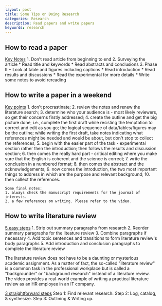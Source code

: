 ```yaml
---
layout: post
title: Some Tips on Doing Research
categories: Research
description: Read papers and write papers
keywords: research
---
```


## How to read a paper

[Key Notes](https://www.youtube.com/watch?v=IeaD0ZaUJ3Y&ab_channel=SurvivingandThrivinginHigherEducation)
    1. Don't read article from beginning to end
    2. Surveying the article 
        * Read title and keywords
        * Read abstracts and conclusions 
    3. Phase II
        * Look at table and figures including captions
        * Read introduction
        * Read results and discussions
        * Read the experimental for more details 
        * Write some notes to avoid rereading

## How to write a paper in a weekend

[Key points](https://www.youtube.com/watch?v=UY7sVKJPTMA&ab_channel=SurvivingandThrivinginHigherEducation)
    1. don't procrastinate;
    2. review the notes and renew the literature search;
    3. determine who your audience is - most likely reviewers, so get their concerns firstly addressed;
    4. create the outline and get the big picture done, i.e., complete the first draft while resisting the temptation to correct and edit as you go; the logical sequence of data/tables/figures may be the outline; while writing the first draft, take notes indicating what references might be needed and would be about, but don't stop to collect the references;
    5. begin with the easier part of the task - experimental section rather then the introduction; then follows the results and discussion section;
    6. then comes the really hard part - critical editing where you make sure that the English is coherent and the science is correct; 
    7. write the conclusion in a numbered format;
    8. then comes the abstract and the acknowledgements;
    9. now comes the introduction, the two most important things to address in which are the purpose and relevant background;
    10. then collect the references.

    Some final notes:
    1. always check the manuscript requirements for the journal of interests.
    2. a few references on writing. Please refer to the video.

## How to write literature review

[5 easy steps](https://www.youtube.com/watch?v=TdJxY4w9XKY&ab_channel=DavidTaylor)
    1. Strip out summary paragraphs from research
    2. Reorder summary paragraphs for the liteature review
    3. Combine paragraphs if necessary
    4. Add topic sentences and transitions to form literature review's body paragraphs
    5. Add introduction and conclusion paragraphs to complete the literature review

The literature review does not have to be a daunting or mysterious academic assignment. As a matter of fact, the so-called "literature review" is a common task in the professional workplace but is called a "backgrounder" or "background research" instead of a literature review. The video provides a real-world example of writing a practical literature review as an HR employee in an IT company.

[3 straightforward steps](https://www.youtube.com/watch?v=lw8HPXJP1VA&ab_channel=GradCoach)
    Step 1: Find relevant research.
    Step 2: Log, catalog, & synthesize.
    Step 3: Outlining & Writing up.
